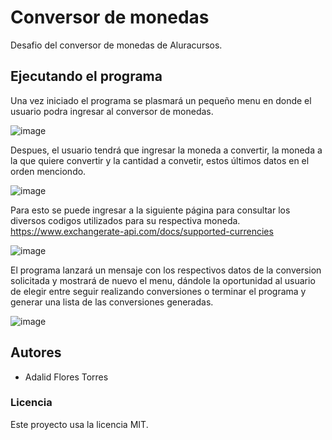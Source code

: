 # Conversor de monedas

Desafio del conversor de monedas de Aluracursos.

## Ejecutando el programa

Una vez iniciado el programa se plasmará un pequeño menu en donde el usuario podra ingresar al conversor de monedas.

![image](https://github.com/Adalo01/Challenge-Conversor-de-monedas/assets/89317158/fa5c7ee2-b4da-4088-a698-d8e921acc718)


Despues, el usuario tendrá que ingresar la moneda a convertir, la moneda a la que quiere convertir y la cantidad a convetir, estos últimos datos en el orden menciondo.

![image](https://github.com/Adalo01/Challenge-Conversor-de-monedas/assets/89317158/c7ba7f94-87f7-4c00-b2ef-32c2308ed28c)

Para esto se puede ingresar a la siguiente página para consultar los diversos codigos utilizados para su respectiva moneda. 
https://www.exchangerate-api.com/docs/supported-currencies


![image](https://github.com/Adalo01/Challenge-Conversor-de-monedas/assets/89317158/b0b96264-f33b-45f4-8da3-1b87db9ebd54)

El programa lanzará un mensaje con los respectivos datos de la conversion solicitada y mostrará de nuevo el menu, dándole la oportunidad al usuario de elegir entre seguir realizando conversiones o terminar el programa y generar una lista de las conversiones generadas.

![image](https://github.com/Adalo01/Challenge-Conversor-de-monedas/assets/89317158/0e55e3ed-ee06-4df5-8882-65ef4e5fa1aa)

## Autores
- Adalid Flores Torres

### Licencia
Este proyecto usa la licencia MIT.
